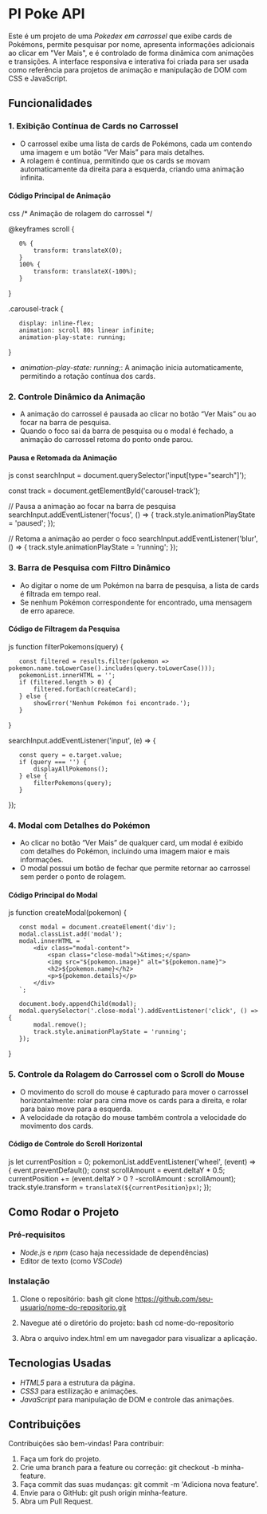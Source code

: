 

# PI Poke API

Este é um projeto de uma *Pokedex em carrossel* que exibe cards de Pokémons, permite pesquisar por nome, apresenta informações adicionais ao clicar em "Ver Mais", e é controlado de forma dinâmica com animações e transições. A interface responsiva e interativa foi criada para ser usada como referência para projetos de animação e manipulação de DOM com CSS e JavaScript.

## Funcionalidades

### 1. Exibição Contínua de Cards no Carrossel
   - O carrossel exibe uma lista de cards de Pokémons, cada um contendo uma imagem e um botão “Ver Mais” para mais detalhes.
   - A rolagem é contínua, permitindo que os cards se movam automaticamente da direita para a esquerda, criando uma animação infinita.

#### Código Principal de Animação
   css
   /* Animação de rolagem do carrossel */
   
   @keyframes scroll {
   
       0% {
           transform: translateX(0);
       }
       100% {
           transform: translateX(-100%);
       }
   }

   .carousel-track {
   
       display: inline-flex;
       animation: scroll 80s linear infinite;
       animation-play-state: running;
   }
   
   - *animation-play-state: running;*: A animação inicia automaticamente, permitindo a rotação contínua dos cards.

### 2. Controle Dinâmico da Animação
   - A animação do carrossel é pausada ao clicar no botão “Ver Mais” ou ao focar na barra de pesquisa.
   - Quando o foco sai da barra de pesquisa ou o modal é fechado, a animação do carrossel retoma do ponto onde parou.

#### Pausa e Retomada da Animação
   js
   const searchInput = document.querySelector('input[type="search"]');
   
   const track = document.getElementById('carousel-track');

   // Pausa a animação ao focar na barra de pesquisa
   searchInput.addEventListener('focus', () => {
       track.style.animationPlayState = 'paused';
   });

   // Retoma a animação ao perder o foco
   searchInput.addEventListener('blur', () => {
       track.style.animationPlayState = 'running';
   });
   

### 3. Barra de Pesquisa com Filtro Dinâmico
   - Ao digitar o nome de um Pokémon na barra de pesquisa, a lista de cards é filtrada em tempo real.
   - Se nenhum Pokémon correspondente for encontrado, uma mensagem de erro aparece.

#### Código de Filtragem da Pesquisa
   js
   function filterPokemons(query) {
   
       const filtered = results.filter(pokemon => pokemon.name.toLowerCase().includes(query.toLowerCase()));
       pokemonList.innerHTML = '';
       if (filtered.length > 0) {
           filtered.forEach(createCard);
       } else {
           showError('Nenhum Pokémon foi encontrado.');
       }
   }

   searchInput.addEventListener('input', (e) => {
   
       const query = e.target.value;
       if (query === '') {
           displayAllPokemons();
       } else {
           filterPokemons(query);
       }
   });
   

### 4. Modal com Detalhes do Pokémon
   - Ao clicar no botão “Ver Mais” de qualquer card, um modal é exibido com detalhes do Pokémon, incluindo uma imagem maior e mais informações.
   - O modal possui um botão de fechar que permite retornar ao carrossel sem perder o ponto de rolagem.

#### Código Principal do Modal
   js
   function createModal(pokemon) {
   
       const modal = document.createElement('div');
       modal.classList.add('modal');
       modal.innerHTML = `
           <div class="modal-content">
               <span class="close-modal">&times;</span>
               <img src="${pokemon.image}" alt="${pokemon.name}">
               <h2>${pokemon.name}</h2>
               <p>${pokemon.details}</p>
           </div>
       `;
       
       document.body.appendChild(modal);
       modal.querySelector('.close-modal').addEventListener('click', () => {
           modal.remove();
           track.style.animationPlayState = 'running';
       });
   }
   

### 5. Controle da Rolagem do Carrossel com o Scroll do Mouse
   - O movimento do scroll do mouse é capturado para mover o carrossel horizontalmente: rolar para cima move os cards para a direita, e rolar para baixo move para a esquerda.
   - A velocidade da rotação do mouse também controla a velocidade do movimento dos cards.

#### Código de Controle do Scroll Horizontal
   js
   let currentPosition = 0;
   pokemonList.addEventListener('wheel', (event) => {
       event.preventDefault();
       const scrollAmount = event.deltaY * 0.5;
       currentPosition += (event.deltaY > 0 ? -scrollAmount : scrollAmount);
       track.style.transform = `translateX(${currentPosition}px)`;
   });
   

## Como Rodar o Projeto

### Pré-requisitos

- *Node.js* e *npm* (caso haja necessidade de dependências)
- Editor de texto (como *VSCode*)

### Instalação

1. Clone o repositório:
   bash
   git clone https://github.com/seu-usuario/nome-do-repositorio.git
   
2. Navegue até o diretório do projeto:
   bash
   cd nome-do-repositorio
   

3. Abra o arquivo index.html em um navegador para visualizar a aplicação.

## Tecnologias Usadas
- *HTML5* para a estrutura da página.
- *CSS3* para estilização e animações.
- *JavaScript* para manipulação de DOM e controle das animações.




## Contribuições

Contribuições são bem-vindas! Para contribuir:

1. Faça um fork do projeto.
2. Crie uma branch para a feature ou correção: git checkout -b minha-feature.
3. Faça commit das suas mudanças: git commit -m 'Adiciona nova feature'.
4. Envie para o GitHub: git push origin minha-feature.
5. Abra um Pull Request.
